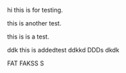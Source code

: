 hi this is for testing.

this is another test.

this is is a test.


ddk
this is addedtest
ddkkd
DDDs
dkdk

FAT FAKSS S